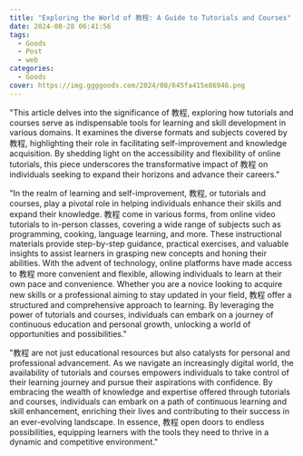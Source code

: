 ```yaml
---
title: "Exploring the World of 教程: A Guide to Tutorials and Courses"
date: 2024-08-28 06:41:56
tags:
  - Goods
  - Post
  - web
categories:
  - Goods
cover: https://img.ggggoods.com/2024/08/645fa415e86946.png
---
```


"This article delves into the significance of 教程, exploring how tutorials and courses serve as indispensable tools for learning and skill development in various domains. It examines the diverse formats and subjects covered by 教程, highlighting their role in facilitating self-improvement and knowledge acquisition. By shedding light on the accessibility and flexibility of online tutorials, this piece underscores the transformative impact of 教程 on individuals seeking to expand their horizons and advance their careers."

"In the realm of learning and self-improvement, 教程, or tutorials and courses, play a pivotal role in helping individuals enhance their skills and expand their knowledge. 教程 come in various forms, from online video tutorials to in-person classes, covering a wide range of subjects such as programming, cooking, language learning, and more. These instructional materials provide step-by-step guidance, practical exercises, and valuable insights to assist learners in grasping new concepts and honing their abilities. With the advent of technology, online platforms have made access to 教程 more convenient and flexible, allowing individuals to learn at their own pace and convenience. Whether you are a novice looking to acquire new skills or a professional aiming to stay updated in your field, 教程 offer a structured and comprehensive approach to learning. By leveraging the power of tutorials and courses, individuals can embark on a journey of continuous education and personal growth, unlocking a world of opportunities and possibilities."

"教程 are not just educational resources but also catalysts for personal and professional advancement. As we navigate an increasingly digital world, the availability of tutorials and courses empowers individuals to take control of their learning journey and pursue their aspirations with confidence. By embracing the wealth of knowledge and expertise offered through tutorials and courses, individuals can embark on a path of continuous learning and skill enhancement, enriching their lives and contributing to their success in an ever-evolving landscape. In essence, 教程 open doors to endless possibilities, equipping learners with the tools they need to thrive in a dynamic and competitive environment."
